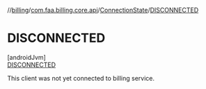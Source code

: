 //[billing](../../../../index.md)/[com.faa.billing.core.api](../../index.md)/[ConnectionState](../index.md)/[DISCONNECTED](index.md)

# DISCONNECTED

[androidJvm]\
[DISCONNECTED](index.md)

This client was not yet connected to billing service.
